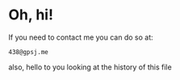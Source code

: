 # Oh, hi!

If you need to contact me you can do so at:
```
438@gpsj.me
```

also, hello to you looking at the history of this file

